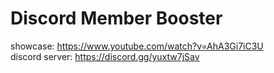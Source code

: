 # Discord Member Booster
showcase: https://www.youtube.com/watch?v=AhA3Gi7iC3U<br>
discord server: https://discord.gg/yuxtw7jSav
